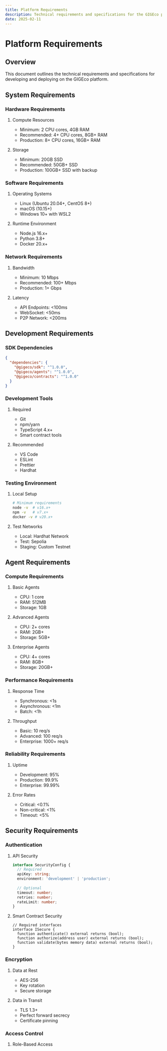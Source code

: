 ```yaml
---
title: Platform Requirements
description: Technical requirements and specifications for the GIGEco platform
date: 2025-02-11
---
```


# Platform Requirements

## Overview

This document outlines the technical requirements and specifications for developing and deploying on the GIGEco platform.

## System Requirements

### Hardware Requirements
1. Compute Resources
   - Minimum: 2 CPU cores, 4GB RAM
   - Recommended: 4+ CPU cores, 8GB+ RAM
   - Production: 8+ CPU cores, 16GB+ RAM
   
2. Storage
   - Minimum: 20GB SSD
   - Recommended: 50GB+ SSD
   - Production: 100GB+ SSD with backup

### Software Requirements
1. Operating Systems
   - Linux (Ubuntu 20.04+, CentOS 8+)
   - macOS (10.15+)
   - Windows 10+ with WSL2
   
2. Runtime Environment
   - Node.js 16.x+
   - Python 3.8+
   - Docker 20.x+

### Network Requirements
1. Bandwidth
   - Minimum: 10 Mbps
   - Recommended: 100+ Mbps
   - Production: 1+ Gbps
   
2. Latency
   - API Endpoints: <100ms
   - WebSocket: <50ms
   - P2P Network: <200ms

## Development Requirements

### SDK Dependencies
```json
{
  "dependencies": {
    "@gigeco/sdk": "^1.0.0",
    "@gigeco/agents": "^1.0.0",
    "@gigeco/contracts": "^1.0.0"
  }
}
```

### Development Tools
1. Required
   - Git
   - npm/yarn
   - TypeScript 4.x+
   - Smart contract tools
   
2. Recommended
   - VS Code
   - ESLint
   - Prettier
   - Hardhat

### Testing Environment
1. Local Setup
   ```bash
   # Minimum requirements
   node -v  # v16.x+
   npm -v   # v7.x+
   docker -v # v20.x+
   ```

2. Test Networks
   - Local: Hardhat Network
   - Test: Sepolia
   - Staging: Custom Testnet

## Agent Requirements

### Compute Requirements
1. Basic Agents
   - CPU: 1 core
   - RAM: 512MB
   - Storage: 1GB
   
2. Advanced Agents
   - CPU: 2+ cores
   - RAM: 2GB+
   - Storage: 5GB+
   
3. Enterprise Agents
   - CPU: 4+ cores
   - RAM: 8GB+
   - Storage: 20GB+

### Performance Requirements
1. Response Time
   - Synchronous: <1s
   - Asynchronous: <1m
   - Batch: <1h
   
2. Throughput
   - Basic: 10 req/s
   - Advanced: 100 req/s
   - Enterprise: 1000+ req/s

### Reliability Requirements
1. Uptime
   - Development: 95%
   - Production: 99.9%
   - Enterprise: 99.99%
   
2. Error Rates
   - Critical: <0.1%
   - Non-critical: <1%
   - Timeout: <5%

## Security Requirements

### Authentication
1. API Security
   ```typescript
   interface SecurityConfig {
     // Required
     apiKey: string;
     environment: 'development' | 'production';
     
     // Optional
     timeout: number;
     retries: number;
     rateLimit: number;
   }
   ```

2. Smart Contract Security
   ```solidity
   // Required interfaces
   interface ISecure {
     function authenticate() external returns (bool);
     function authorize(address user) external returns (bool);
     function validate(bytes memory data) external returns (bool);
   }
   ```

### Encryption
1. Data at Rest
   - AES-256
   - Key rotation
   - Secure storage
   
2. Data in Transit
   - TLS 1.3+
   - Perfect forward secrecy
   - Certificate pinning

### Access Control
1. Role-Based Access
   ```